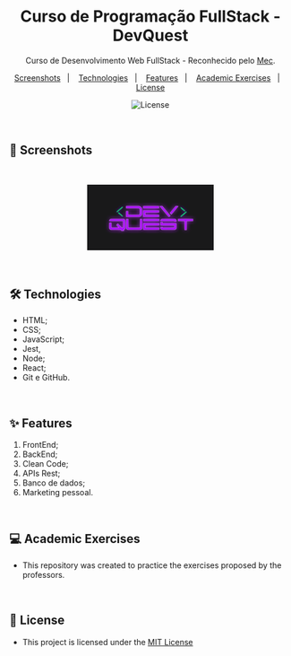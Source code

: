 <h1 align="center"> Curso de Programação FullStack - DevQuest </h1> 

<p align="center">Curso de Desenvolvimento Web FullStack - Reconhecido pelo <a href="https://www.gov.br/mec/pt-br">Mec</a>.</p>

<p align="center">  
  <a href="#-screenshots">Screenshots</a>&nbsp;&nbsp;&nbsp;|&nbsp;&nbsp;&nbsp;
  <a href="#-technologies">Technologies</a>&nbsp;&nbsp;&nbsp;|&nbsp;&nbsp;&nbsp;
  <a href="#-features">Features</a>&nbsp;&nbsp;&nbsp;|&nbsp;&nbsp;&nbsp;
  <a href="#-academi-exercises">Academic Exercises</a>&nbsp;&nbsp;&nbsp;|&nbsp;&nbsp;&nbsp;
  <a href="#-license">License</a>  
</p>


<p align="center">
  <img alt="License" src="https://img.shields.io/static/v1?label=license&message=MIT&color=c920c9&labelColor=000000">
</p>

<br>

## 📸 Screenshots

<br>

<p align="center">
  <img alt="Imagem do Projeto" src=".github/devquest.png" width="45%">
</p>


<br>

## 🛠 Technologies

- HTML;
- CSS;
- JavaScript;
- Jest,
- Node;
- React;
- Git e GitHub.

<br>

## ✨ Features

1. FrontEnd;
2. BackEnd;
3. Clean Code;
4. APIs Rest;
5. Banco de dados;
6. Marketing pessoal.

<br>

## 💻 Academic Exercises

- This repository was created to practice the exercises proposed by the professors.

  <br>

## 📜 License

* This project is licensed under the [MIT License](https://choosealicense.com/licenses/mit/)
